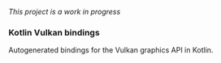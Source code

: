 *This project is a work in progress*

### Kotlin Vulkan bindings
Autogenerated bindings for the Vulkan graphics API in Kotlin.